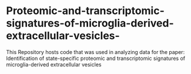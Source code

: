 # Proteomic-and-transcriptomic-signatures-of-microglia-derived-extracellular-vesicles-
This Repository hosts code that was used in analyzing data for the paper: Identification of state-specific proteomic and transcriptomic signatures of microglia-derived extracellular vesicles
